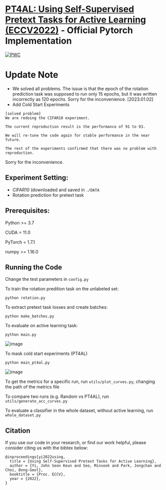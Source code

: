 # [PT4AL: Using Self-Supervised Pretext Tasks for Active Learning (ECCV2022)](https://arxiv.org/abs/2201.07459) - Official Pytorch Implementation
[![PWC](https://img.shields.io/endpoint.svg?url=https://paperswithcode.com/badge/using-self-supervised-pretext-tasks-for/active-learning-on-cifar10-10000)](https://paperswithcode.com/sota/active-learning-on-cifar10-10000?p=using-self-supervised-pretext-tasks-for)

# Update Note

- We solved all problems. The issue is that the epoch of the rotation prediction task was supposed to run only 15 epochs, but it was written incorrectly as 120 epochs. Sorry for the inconvenience. [2023.01.02]
- Add Cold Start Experiments

```
[solved problem]
We are redoing the CIFAR10 experiment.

The current reproduction result is the performance of 91 to 93.

We will re-tune the code again for stable performance in the near future.

The rest of the experiments confirmed that there was no problem with reproduction.
```
Sorry for the inconvenience.
## Experiment Setting:
- CIFAR10 (downloaded and saved in ```./DATA```
- Rotation prediction for pretext task

## Prerequisites:
Python >= 3.7

CUDA = 11.0

PyTorch = 1.7.1

numpy >= 1.16.0

## Running the Code

Change the test parameters in ```config.py```

To train the rotation predition task on the unlabeled set:
```
python rotation.py
```

To extract pretext task losses and create batches:
```
python make_batches.py
```

To evaluate on active learning task:
```
python main.py
```
![image](https://user-images.githubusercontent.com/33244972/210195074-8cc85f97-8a20-4aac-b61b-034e91694788.png)


To mask cold start experiments (PT4AL)
```
python main_pt4al.py
```
![image](https://user-images.githubusercontent.com/33244972/210192180-6158a4ea-052b-4313-baf9-0048aaa5746f.png)


To get the metrics for a specific run, run ```utils/plot_curves.py```, changing the path of the metrics file

To compare two runs (e.g. Random vs PT4AL), run ```utils/generate_acc_curves.py```

To evaluate a classifier in the whole dataset, without active learning, run ```whole_dataset.py```



## Citation
If you use our code in your research, or find our work helpful, please consider citing us with the bibtex below:
```
@inproceedings{yi2022using,
  title = {Using Self-Supervised Pretext Tasks for Active Learning},
  author = {Yi, John Seon Keun and Seo, Minseok and Park, Jongchan and Choi, Dong-Geol},
  booktitle = {Proc. ECCV},
  year = {2022},
}
```
